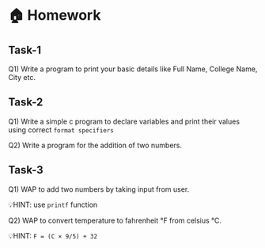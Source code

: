 # 🏠 Homework

## Task-1

Q1) Write a program to print your basic details like Full Name, College Name, City etc.

## Task-2

Q1) Write a simple c program to declare variables and print their values using correct `format specifiers`  

Q2) Write a program for the addition of two numbers.

## Task-3

Q1) WAP to add two numbers by taking input from user.

💡HINT: use `printf` function

Q2) WAP to convert temperature to fahrenheit °F from celsius °C.

💡HINT: `F = (C × 9/5) + 32`

